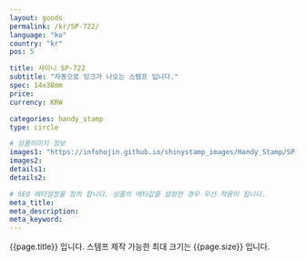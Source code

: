 ```yaml
---
layout: goods
permalink: /kr/SP-722/
language: "ko"
country: "kr"
pos: 5

title: 샤이니 SP-722
subtitle: "자동으로 잉크가 나오는 스템프 입니다."
spec: 14x38mm
price: 
currency: KRW

categories: handy_stamp
type: circle

# 상품이미지 정보
images1: "https://infohojin.github.io/shinystamp_images/Handy_Stamp/SP-722/SP-722_1.jpg"
images2:
details1:
details2:    

# SEO 메타설정을 정의 합니다. 상품의 메타값을 설정한 경우 우선 적용이 됩니다.
meta_title: 
meta_description:
meta_keyword:
---
```


{{page.title}} 입니다. 스템프 제작 가능한 최대 크기는 {{page.size}} 입니다.